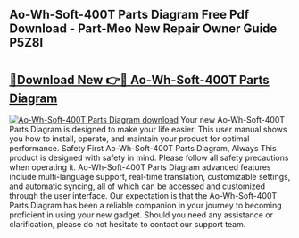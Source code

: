 ## Ao-Wh-Soft-400T Parts Diagram Free Pdf Download - Part-Meo New Repair Owner Guide P5Z8I

# <h2><a href="http://dfo19k.blite.top/?on=Ao-Wh-Soft-400T+Parts+Diagram">🔗Download New 👉🔴 Ao-Wh-Soft-400T Parts Diagram</a></h2>

[![Ao-Wh-Soft-400T Parts Diagram download](https://i.imgur.com/lujVjoI.png)](http://dfo19k.blite.top/?on=Ao-Wh-Soft-400T+Parts+Diagram)
Your new Ao-Wh-Soft-400T Parts Diagram is designed to make your life easier. This user manual shows you how to install, operate, and maintain your product for optimal performance. Safety First Ao-Wh-Soft-400T Parts Diagram, Always This product is designed with safety in mind. Please follow all safety precautions when operating it. Ao-Wh-Soft-400T Parts Diagram advanced features include multi-language support, real-time translation, customizable settings, and automatic syncing, all of which can be accessed and customized through the user interface. Our expectation is that the Ao-Wh-Soft-400T Parts Diagram has been a reliable companion in your journey to becoming proficient in using your new gadget. Should you need any assistance or clarification, please do not hesitate to contact our support team.
